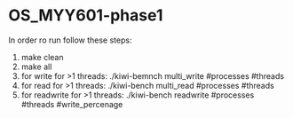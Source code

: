 # OS_MYY601-phase1

In order ro run follow these steps:

1. make clean
2. make all
3. for write for >1 threads: ./kiwi-bemnch multi_write #processes #threads
4. for read for >1 threads: ./kiwi-bench multi_read #processes #threads
5. for readwrite for >1 threads: ./kiwi-bench readwrite #processes #threads #write_percenage

